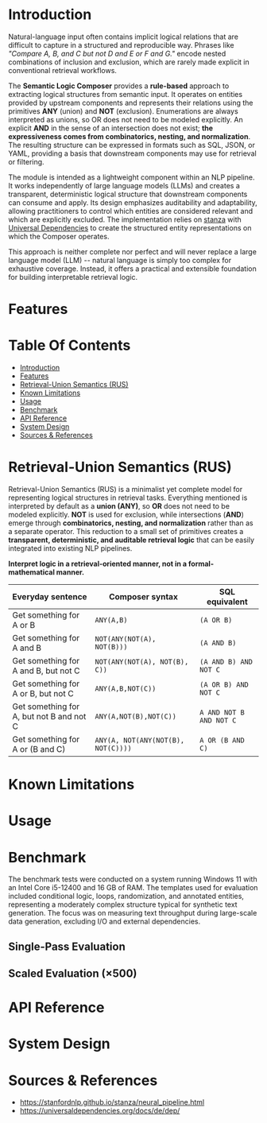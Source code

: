 # Introduction

Natural-language input often contains implicit logical relations that are
difficult to capture in a structured and reproducible way. Phrases like
_"Compare A, B, and C but not D and E or F and G."_ encode nested combinations
of inclusion and exclusion, which are rarely made explicit in conventional
retrieval workflows.

The __Semantic Logic Composer__ provides a __rule-based__ approach to extracting
logical structures from semantic input. It operates on entities provided by
upstream components and represents their relations using the primitives __ANY__
(union) and __NOT__ (exclusion). Enumerations are always interpreted as unions,
so OR does not need to be modeled explicitly. An explicit __AND__ in the sense
of an intersection does not exist; __the expressiveness comes from combinatorics,
nesting, and normalization__. The resulting structure can be expressed in formats
such as SQL, JSON, or YAML, providing a basis that downstream components may use
for retrieval or filtering.

The module is intended as a lightweight component within an NLP pipeline. It
works independently of large language models (LLMs) and creates a transparent,
deterministic logical structure that downstream components can consume and
apply. Its design emphasizes auditability and adaptability, allowing
practitioners to control which entities are considered relevant and which are
explicitly excluded. The implementation relies on [stanza](
    https://stanfordnlp.github.io/stanza/) with [Universal Dependencies](
https://universaldependencies.org/) to create the structured entity
representations on which the Composer operates.

This approach is neither complete nor perfect and will never replace a large
language model (LLM) -- natural language is simply too complex for exhaustive
coverage. Instead, it offers a practical and extensible foundation for building
interpretable retrieval logic.

# Features

# Table Of Contents

- [Introduction](#introduction)
- [Features](#features)
- [Retrieval-Union Semantics (RUS)](#retrieval-union-semantics-rus)
- [Known Limitations](#known-limitations)
- [Usage](#usage)
- [Benchmark](#benchmark)
- [API Reference](#api-reference)
- [System Design](#system-design)
- [Sources & References](#sources--references)

# Retrieval-Union Semantics (RUS)

Retrieval-Union Semantics (RUS) is a minimalist yet complete model for
representing logical structures in retrieval tasks. Everything mentioned is
interpreted by default as a __union (ANY)__, so __OR__ does not need to be
modeled explicitly. __NOT__ is used for exclusion, while intersections (__AND__)
emerge through __combinatorics, nesting, and normalization__ rather than as a
separate operator. This reduction to a small set of primitives creates a
__transparent, deterministic, and auditable retrieval logic__ that can be easily
integrated into existing NLP pipelines.

__Interpret logic in a retrieval-oriented manner, not in a formal-mathematical
manner.__

| Everyday sentence                        | Composer syntax                    | SQL equivalent          |
|------------------------------------------|------------------------------------|-------------------------|
| Get something for A or B                 | `ANY(A,B)`                         | `(A OR B)`              |
| Get something for A and B                | `NOT(ANY(NOT(A), NOT(B)))`         | `(A AND B)`             |
| Get something for A and B, but not C     | `NOT(ANY(NOT(A), NOT(B), C))`      | `(A AND B) AND NOT C`   |
| Get something for A or B, but not C      | `ANY(A,B,NOT(C))`                  | `(A OR B) AND NOT C`    |
| Get something for A, but not B and not C | `ANY(A,NOT(B),NOT(C))`             | `A AND NOT B AND NOT C` |
| Get something for A or (B and C)         | `ANY(A, NOT(ANY(NOT(B), NOT(C))))` | `A OR (B AND C)`        |

# Known Limitations

# Usage

# Benchmark

The benchmark tests were conducted on a system running Windows 11 with an Intel
Core i5-12400 and 16 GB of RAM. The templates used for evaluation included
conditional logic, loops, randomization, and annotated entities, representing a
moderately complex structure typical for synthetic text generation. The focus
was on measuring text throughput during large-scale data generation, excluding
I/O and external dependencies.

## Single-Pass Evaluation

## Scaled Evaluation (&times;500)

# API Reference

# System Design

# Sources & References
- https://stanfordnlp.github.io/stanza/neural_pipeline.html
- https://universaldependencies.org/docs/de/dep/
